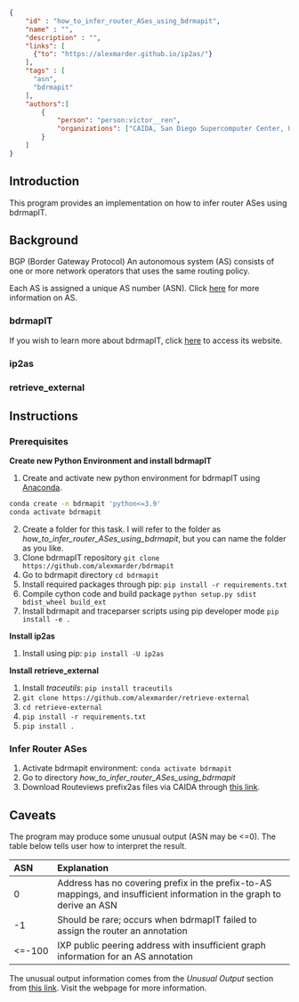 
~~~json
{
    "id" : "how_to_infer_router_ASes_using_bdrmapit",
    "name" : "",
    "description" : "",
    "links": [
      {"to": "https://alexmarder.github.io/ip2as/"}
    ],
    "tags" : [
      "asn",
      "bdrmapit"
    ],
    "authors":[
        {
            "person": "person:victor__ren",
            "organizations": ["CAIDA, San Diego Supercomputer Center, University of California San Diego"]
        }
    ]
}
~~~

## Introduction
This program provides an implementation on how to infer router ASes using bdrmapIT.

## Background

BGP (Border Gateway Protocol)
An autonomous system (AS) consists of one or more network operators that uses the same routing policy.

Each AS is assigned a unique AS number (ASN).
Click [here](https://en.wikipedia.org/wiki/Autonomous_system_(Internet)) for more information on AS.

### bdrmapIT
If you wish to learn more about bdrmapIT, click [here](https://alexmarder.github.io/bdrmapit/) to access its website.

### ip2as

### retrieve_external

## Instructions
### Prerequisites
**Create new Python Environment and install bdrmapIT**
1. Create and activate new python environment for bdrmapIT using [Anaconda](https://www.anaconda.com/products/distribution).

~~~bash
conda create -n bdrmapit 'python<=3.9'
conda activate bdrmapit
~~~

2. Create a folder for this task. I will refer to the folder as *how_to_infer_router_ASes_using_bdrmapit*, but you can name the folder as you like.
3. Clone bdrmapIT repository `git clone https://github.com/alexmarder/bdrmapit`
4. Go to bdrmapit directory `cd bdrmapit`
5. Install required packages through pip: `pip install -r requirements.txt`
6. Compile cython code and build package `python setup.py sdist bdist_wheel build_ext`
7. Install bdrmapit and traceparser scripts using pip developer mode `pip install -e .`

**Install ip2as**
1. Install using pip: `pip install -U ip2as`

**Install retrieve_external**
1. Install *traceutils*: `pip install traceutils`
2. `git clone https://github.com/alexmarder/retrieve-external`
3. `cd retrieve-external`
4. `pip install -r requirements.txt`
5. `pip install .`

### Infer Router ASes
1. Activate bdrmapit environment: `conda activate bdrmapit`
2. Go to directory *how_to_infer_router_ASes_using_bdrmapit*
3. Download Routeviews prefix2as files via CAIDA through [this link](https://publicdata.caida.org/datasets/routing/routeviews-prefix2as/).


## Caveats
The program may produce some unusual output (ASN may be <=0). The table below tells user how to interpret the result.

| ASN    | Explanation                                                                                                             |
|:-------|:------------------------------------------------------------------------------------------------------------------------|
 | 0      | Address has no covering prefix in the prefix-to-AS mappings, and insufficient information in the graph to derive an ASN |
| -1     | Should be rare; occurs when bdrmapIT failed to assign the router an annotation                                          |
| <=-100 | IXP public peering address with insufficient graph information for an AS annotation                                     |
The unusual output information comes from the *Unusual Output* section from [this link](https://alexmarder.github.io/bdrmapit/). Visit the webpage for more information.